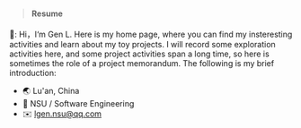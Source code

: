 > #### Resume
>

🧔: Hi，I‘m Gen L. Here is my home page, where you can find my insteresting activities and learn about my toy projects. I will record some exploration activities here, and some project activities span a long time, so here is sometimes the role of a project memorandum. The following is my brief introduction:

- 🌏 Lu'an, China
- 🏫 NSU / Software Engineering
- ✉️ lgen.nsu@qq.com